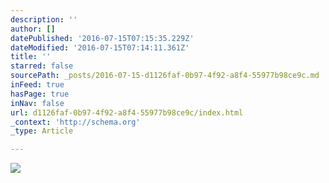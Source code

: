 ```yaml
---
description: ''
author: []
datePublished: '2016-07-15T07:15:35.229Z'
dateModified: '2016-07-15T07:14:11.361Z'
title: ''
starred: false
sourcePath: _posts/2016-07-15-d1126faf-0b97-4f92-a8f4-55977b98ce9c.md
inFeed: true
hasPage: true
inNav: false
url: d1126faf-0b97-4f92-a8f4-55977b98ce9c/index.html
_context: 'http://schema.org'
_type: Article

---
```

![](https://the-grid-user-content.s3-us-west-2.amazonaws.com/246f23d0-bad9-4e57-be81-a3009b559304.jpg)